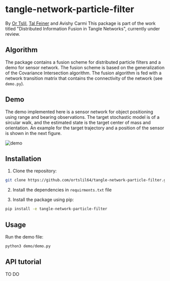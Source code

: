 # tangle-network-particle-filter
By [Or Tslil](https://github.com/ortslil64), [Tal Feiner](https://github.com/TalFeiner) and Avishy Carmi
This package is part of the work titled "Distributed Information Fusion in Tangle Networks", currently under review.

## Algorithm
The package contains a fusion scheme for distributed particle filters and a demo for sensor network. The fusion scheme is based on the generalization of the Covariance Intersection algorithm. The fusion algorithm is fed with a network transition matrix that contains the connectivity of the network (see `demo.py`).

## Demo
The demo implemented here is a sensor network for object positioning using range and bearing observations. The target stochastic model is of a sircular walk, and the estimated state is the target center of mass and orientation. An example for the target trajectory and a position of the sensor is shown in the next figure.

![demo](https://github.com/ortslil64/tangle-network-particle-filter/blob/master/tangle/nodes.png?raw=true "Sensors positions and target trajectory")


## Installation
1) Clone the repository:
```bash
git clone https://github.com/ortslil64/tangle-network-particle-filter.git
```

2) Install the dependencies in `requirments.txt` file

3) Install the package using pip:
```bash
pip install -e tangle-network-particle-filter
```

## Usage
Run the demo file:
```bash
python3 demo/demo.py  
```

## API tutorial
TO DO
